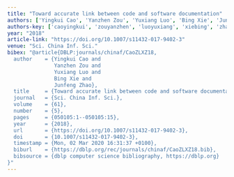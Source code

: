 ```yaml
---
title: "Toward accurate link between code and software documentation"
authors: ['Yingkui Cao', 'Yanzhen Zou', 'Yuxiang Luo', 'Bing Xie', 'Junfeng Zhao']
authors-key: ['caoyingkui', 'zouyanzhen', 'luoyuxiang', 'xiebing', 'zhaojunfeng']
year: "2018"
article-link: "https://doi.org/10.1007/s11432-017-9402-3"
venue: "Sci. China Inf. Sci."
bibex: "@article{DBLP:journals/chinaf/CaoZLXZ18,
  author    = {Yingkui Cao and
               Yanzhen Zou and
               Yuxiang Luo and
               Bing Xie and
               Junfeng Zhao},
  title     = {Toward accurate link between code and software documentation},
  journal   = {Sci. China Inf. Sci.},
  volume    = {61},
  number    = {5},
  pages     = {050105:1--050105:15},
  year      = {2018},
  url       = {https://doi.org/10.1007/s11432-017-9402-3},
  doi       = {10.1007/s11432-017-9402-3},
  timestamp = {Mon, 02 Mar 2020 16:31:37 +0100},
  biburl    = {https://dblp.org/rec/journals/chinaf/CaoZLXZ18.bib},
  bibsource = {dblp computer science bibliography, https://dblp.org}
}"
---
```

